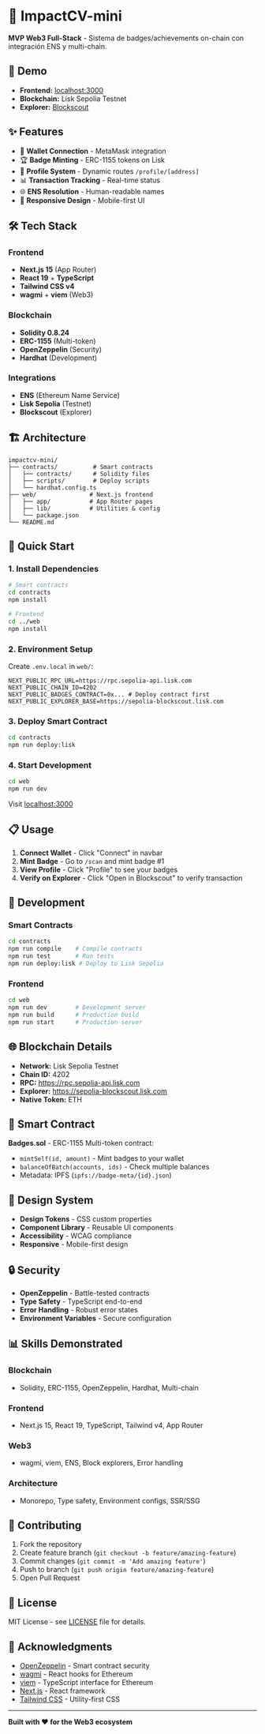 # 🎯 ImpactCV-mini

**MVP Web3 Full-Stack** - Sistema de badges/achievements on-chain con integración ENS y multi-chain.

## 🚀 Demo

- **Frontend:** [localhost:3000](http://localhost:3000)
- **Blockchain:** Lisk Sepolia Testnet
- **Explorer:** [Blockscout](https://sepolia-blockscout.lisk.com)

## ✨ Features

- 🔗 **Wallet Connection** - MetaMask integration
- 🏆 **Badge Minting** - ERC-1155 tokens on Lisk
- 👤 **Profile System** - Dynamic routes `/profile/[address]`
- 📊 **Transaction Tracking** - Real-time status
- 🌐 **ENS Resolution** - Human-readable names
- 📱 **Responsive Design** - Mobile-first UI

## 🛠️ Tech Stack

### Frontend
- **Next.js 15** (App Router)
- **React 19** + **TypeScript**
- **Tailwind CSS v4**
- **wagmi** + **viem** (Web3)

### Blockchain
- **Solidity 0.8.24**
- **ERC-1155** (Multi-token)
- **OpenZeppelin** (Security)
- **Hardhat** (Development)

### Integrations
- **ENS** (Ethereum Name Service)
- **Lisk Sepolia** (Testnet)
- **Blockscout** (Explorer)

## 🏗️ Architecture

```
impactcv-mini/
├── contracts/          # Smart contracts
│   ├── contracts/      # Solidity files
│   ├── scripts/        # Deploy scripts
│   └── hardhat.config.ts
├── web/               # Next.js frontend
│   ├── app/           # App Router pages
│   ├── lib/           # Utilities & config
│   └── package.json
└── README.md
```

## 🚀 Quick Start

### 1. Install Dependencies

```bash
# Smart contracts
cd contracts
npm install

# Frontend
cd ../web
npm install
```

### 2. Environment Setup

Create `.env.local` in `web/`:
```env
NEXT_PUBLIC_RPC_URL=https://rpc.sepolia-api.lisk.com
NEXT_PUBLIC_CHAIN_ID=4202
NEXT_PUBLIC_BADGES_CONTRACT=0x... # Deploy contract first
NEXT_PUBLIC_EXPLORER_BASE=https://sepolia-blockscout.lisk.com
```

### 3. Deploy Smart Contract

```bash
cd contracts
npm run deploy:lisk
```

### 4. Start Development

```bash
cd web
npm run dev
```

Visit [localhost:3000](http://localhost:3000)

## 📋 Usage

1. **Connect Wallet** - Click "Connect" in navbar
2. **Mint Badge** - Go to `/scan` and mint badge #1
3. **View Profile** - Click "Profile" to see your badges
4. **Verify on Explorer** - Click "Open in Blockscout" to verify transaction

## 🔧 Development

### Smart Contracts
```bash
cd contracts
npm run compile    # Compile contracts
npm run test       # Run tests
npm run deploy:lisk # Deploy to Lisk Sepolia
```

### Frontend
```bash
cd web
npm run dev        # Development server
npm run build      # Production build
npm run start      # Production server
```

## 🌐 Blockchain Details

- **Network:** Lisk Sepolia Testnet
- **Chain ID:** 4202
- **RPC:** https://rpc.sepolia-api.lisk.com
- **Explorer:** https://sepolia-blockscout.lisk.com
- **Native Token:** ETH

## 📝 Smart Contract

**Badges.sol** - ERC-1155 Multi-token contract:
- `mintSelf(id, amount)` - Mint badges to your wallet
- `balanceOfBatch(accounts, ids)` - Check multiple balances
- Metadata: IPFS (`ipfs://badge-meta/{id}.json`)

## 🎨 Design System

- **Design Tokens** - CSS custom properties
- **Component Library** - Reusable UI components
- **Accessibility** - WCAG compliance
- **Responsive** - Mobile-first design

## 🔒 Security

- **OpenZeppelin** - Battle-tested contracts
- **Type Safety** - TypeScript end-to-end
- **Error Handling** - Robust error states
- **Environment Variables** - Secure configuration

## 📊 Skills Demonstrated

### Blockchain
- Solidity, ERC-1155, OpenZeppelin, Hardhat, Multi-chain

### Frontend
- Next.js 15, React 19, TypeScript, Tailwind v4, App Router

### Web3
- wagmi, viem, ENS, Block explorers, Error handling

### Architecture
- Monorepo, Type safety, Environment configs, SSR/SSG

## 🤝 Contributing

1. Fork the repository
2. Create feature branch (`git checkout -b feature/amazing-feature`)
3. Commit changes (`git commit -m 'Add amazing feature'`)
4. Push to branch (`git push origin feature/amazing-feature`)
5. Open Pull Request

## 📄 License

MIT License - see [LICENSE](LICENSE) file for details.

## 🙏 Acknowledgments

- [OpenZeppelin](https://openzeppelin.com/) - Smart contract security
- [wagmi](https://wagmi.sh/) - React hooks for Ethereum
- [viem](https://viem.sh/) - TypeScript interface for Ethereum
- [Next.js](https://nextjs.org/) - React framework
- [Tailwind CSS](https://tailwindcss.com/) - Utility-first CSS

---

**Built with ❤️ for the Web3 ecosystem**
